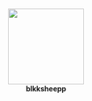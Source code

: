 <br><br><br>
<div align="center">
  <img src="https://raw.githubusercontent.com/blkksheepp/blkksheepp/refs/heads/main/1x1.jpg" width="150" height="150">
<br><strong>blkksheepp</strong>
</div>
<br><br><br>




